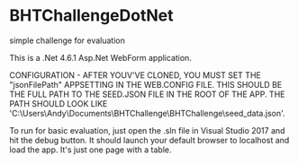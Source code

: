 # BHTChallengeDotNet
simple challenge for evaluation

This is a .Net 4.6.1 Asp.Net WebForm application. 

CONFIGURATION - AFTER YOUV'VE CLONED, YOU MUST SET THE "jsonFilePath" APPSETTING IN THE WEB.CONFIG FILE. THIS SHOULD BE THE FULL PATH TO THE SEED.JSON FILE IN THE ROOT OF THE APP. THE PATH SHOULD LOOK LIKE 'C:\Users\Andy\Documents\BHTChallenge\BHTChallenge\seed_data.json'. 

To run for basic evaluation, just open the .sln file in Visual Studio 2017 and hit the debug button. It should launch your default browser to localhost and load the app. It's just one page with a table.


